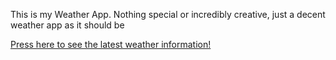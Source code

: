This is my Weather App. Nothing special or incredibly creative, just a decent weather app as it should be

[Press here to see the latest weather information!](https://f-kurdan.github.io/weather-app/)

